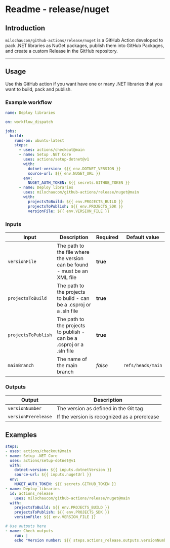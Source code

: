 # Readme - release/nuget

## Introduction

`milochaucom/github-actions/release/nuget` is a GitHub Action developed to pack .NET libraries as NuGet packages, publish them into GitHub Packages, and create a custom Release in the GitHub repository.

---

## Usage

Use this GitHub action if you want have one or many .NET libraries that you want to build, pack and publish.

### Example workflow

```yaml
name: Deploy libraries

on: workflow_dispatch

jobs:
  build:
    runs-on: ubuntu-latest
    steps:
      - uses: actions/checkout@main
      - name: Setup .NET Core
        uses: actions/setup-dotnet@v1
        with:
          dotnet-version: ${{ env.DOTNET_VERSION }}
          source-url: ${{ env.NUGET_URL }}
        env:
          NUGET_AUTH_TOKEN: ${{ secrets.GITHUB_TOKEN }}
      - name: Deploy libraries
        uses: milochaucom/github-actions/release/nuget@main
        with:
          projectsToBuild: ${{ env.PROJECTS_BUILD }}
          projectsToPublish: ${{ env.PROJECTS_SDK }}
          versionFile: ${{ env.VERSION_FILE }}
```

### Inputs

| Input | Description | Required | Default value |
| ----- | ----------- | -------- | ------------- |
| `versionFile` | The path to the file where the version can be found - must be an XML file | **true** |
| `projectsToBuild` | The path to the projects to build - can be a .csproj or a .sln file | **true** |
| `projectsToPublish` | The path to the projects to publish - can be a .csproj or a .sln file | **true** |
| `mainBranch` | The name of the main branch | *false* | `refs/heads/main` |

### Outputs

| Output | Description |
| ------ | ----------- |
| `versionNumber` | The version as defined in the Git tag |
| `versionPrerelease` | If the version is recognized as a prerelease |

## Examples

```yaml
steps:
- uses: actions/checkout@main
- name: Setup .NET Core
  uses: actions/setup-dotnet@v1
  with:
    dotnet-version: ${{ inputs.dotnetVersion }}
    source-url: ${{ inputs.nugetUrl }}
  env:
    NUGET_AUTH_TOKEN: ${{ secrets.GITHUB_TOKEN }}
- name: Deploy libraries
  id: actions_release
    uses: milochaucom/github-actions/release/nuget@main
  with:
    projectsToBuild: ${{ env.PROJECTS_BUILD }}
    projectsToPublish: ${{ env.PROJECTS_SDK }}
    versionFile: ${{ env.VERSION_FILE }}

# Use outputs here 
- name: Check outputs
    run: |
    echo "Version number: ${{ steps.actions_release.outputs.versionNumber }}"
```
